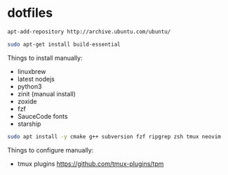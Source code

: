 # dotfiles
```bash
apt-add-repository http://archive.ubuntu.com/ubuntu/
```

```bash
sudo apt-get install build-essential
```

Things to install manually:

- linuxbrew
- latest nodejs
- python3
- zinit (manual install)
- zoxide
- fzf
- SauceCode fonts
- starship

```bash
sudo apt install -y cmake g++ subversion fzf ripgrep zsh tmux neovim
```

Things to configure manually:
- tmux plugins https://github.com/tmux-plugins/tpm
